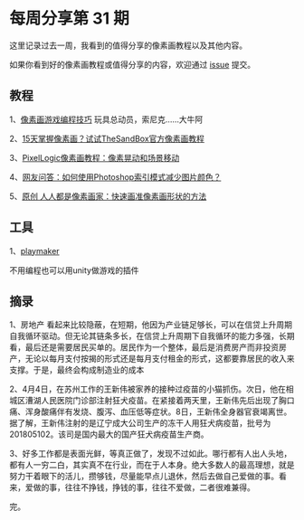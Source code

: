 # 每周分享第 31 期

这里记录过去一周，我看到的值得分享的像素画教程以及其他内容。

如果你看到好的像素画教程或值得分享的内容，欢迎通过 [issue](https://github.com/pixel32/Weekly_PixelartTutorials/issues) 提交。

## 教程
1、[像素画游戏编程技巧](https://www.youtube.com/c/gamehut/)
玩具总动员，索尼克……大牛阿

2、[15天掌握像素画？试试TheSandBox官方像素画教程](http://mp.weixin.qq.com/s?__biz=MjM5MTYxNTcwMQ==&mid=2650555511&idx=1&sn=e83de64504f7ae8a238fa58df2f7d96c&chksm=beba3bcd89cdb2db540c0d1c06dd02fb4deb6cce5d338e5200cae7780904d7cfb08655e6ffab&token=859262999&lang=zh_CN#rd)

3、[PixelLogic像素画教程：像素晃动和场景移动](http://mp.weixin.qq.com/s?__biz=MjM5MTYxNTcwMQ==&mid=2650555531&idx=1&sn=175b8043f458d52f2926d8eb47e6a1b8&chksm=beba3b3189cdb22738d624cc20f43a159eb83ac27a7a46ff4bce9a3965e9225295583a5cc595&token=859262999&lang=zh_CN#rd)

4、[网友问答：如何使用Photoshop索引模式减少图片颜色？](http://mp.weixin.qq.com/s?__biz=MjM5MTYxNTcwMQ==&mid=2650555544&idx=1&sn=c67b58685269270ddac83def57bec180&chksm=beba3b2289cdb234c9bf6a3f10cdb6c1dda622275d36e46a45f5c52489cb17f1c703139cbaba&token=859262999&lang=zh_CN#rd)

5、[原创 人人都是像素画家：快速画准像素画形状的方法](http://mp.weixin.qq.com/s?__biz=MjM5MTYxNTcwMQ==&mid=2650555586&idx=1&sn=96da1e1e285e104a370a040708758294&chksm=beba3b7889cdb26ef8637e5c1f6206f7c53e9027ac2d1ba2495ac3b374bd12a6e6339a060037&token=859262999&lang=zh_CN#rd)


## 工具
1、[playmaker](https://assetstore.unity.com/packages/tools/visual-scripting/playmaker-368)

不用编程也可以用unity做游戏的插件

## 摘录
1、房地产 看起来比较隐蔽，在短期，他因为产业链足够长，可以在信贷上升周期自我循环驱动。但无论其链条多长，在信贷上升周期下自我循环的能力多强，长期看，最后还是需要居民买单的。居民作为一个整体，最后是消费房产而非投资房产，无论以每月支付按揭的形式还是每月支付租金的形式，这都要靠居民的收入来支撑。于是，最终会构成制造业的成本

2、4月4日，在苏州工作的王新伟被家养的接种过疫苗的小猫抓伤。次日，他在相城区漕湖人民医院门诊部注射狂犬疫苗。在紧接着两天里，王新伟先后出现了胸口痛、浑身酸痛伴有发烧、腹泻、血压低等症状。8日，王新伟全身器官衰竭离世。据了解，王新伟注射的是辽宁成大公司生产的冻干人用狂犬病疫苗，批号为201805102。该司是国内最大的国产狂犬病疫苗生产商。

3、好多工作都是表面光鲜，等真正做了，发现不过如此。哪行都有人出人头地，都有人一穷二白，其实真不在行业，而在于人本身。绝大多数人的最高理想，就是努力干着眼下的活儿，攒够钱，尽量能早点儿退休，然后去做自己爱做的事。看来，爱做的事，往往不挣钱，挣钱的事，往往不爱做，二者很难兼得。

完。